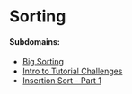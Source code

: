 # Sorting

#### Subdomains:

- [Big Sorting](./big-sorting)
- [Intro to Tutorial Challenges](./tutorial-intro)
- [Insertion Sort - Part 1](./insertionsort1)

